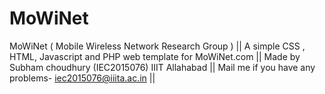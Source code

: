 # MoWiNet
MoWiNet ( Mobile Wireless Network Research Group )		||
A simple CSS , HTML, Javascript and PHP web template for MoWiNet.com    ||
Made by Subham choudhury (IEC2015076) IIIT Allahabad                   ||
Mail me if you have any problems- iec2015076@iiita.ac.in                           ||
